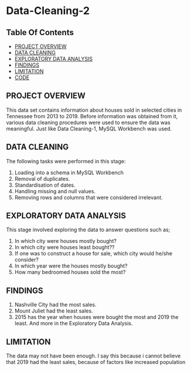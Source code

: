 # Data-Cleaning-2

## Table Of Contents
- [PROJECT OVERVIEW](#project-overview)
- [DATA CLEANING](#data-cleaning)
- [EXPLORATORY DATA ANALYSIS](#exploratory-data-analysis)
- [FINDINGS](#findings)
- [LIMITATION](#limitation)
- [CODE](#code)


## PROJECT OVERVIEW
This data set contains information about houses sold in selected cities in Tennessee from 2013 to 2019. Before information was obtained from it, various data cleaning procedures were used to ensure the data was meaningful.
Just like Data Cleaning-1, MySQL Workbench was used.

## DATA CLEANING
The following tasks were performed in this stage:
1. Loading into a schema in MySQL Workbench
2. Removal of duplicates.
3. Standardisation of dates.
4. Handling missing and null values.
5. Removing rows and columns that were considered irrelevant.

## EXPLORATORY DATA ANALYSIS
This stage involved exploring the data to answer questions such as;
1. In which city were houses mostly bought?
2. In which city were houses least bought??
3. If one was to construct a house for sale, which city would he/she consider?
4. In which year were the houses mostly bought?
5. How many bedroomed houses sold the most?

## FINDINGS
1. Nashville City had the most sales.
2. Mount Juliet had the least sales.
3. 2015 has the year when houses were bought the most and 2019 the least.
And more in the Exploratory Data Analysis.

## LIMITATION
The data may not have been enough. I say this because i cannot believe that 2019 had the least sales, because of factors like increased population

